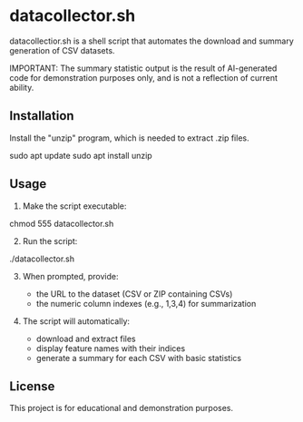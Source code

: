 # datacollector.sh

datacollectior.sh is a shell script that automates the download
and summary generation of CSV datasets.

IMPORTANT: The summary statistic output is the result of AI-generated
	   code for demonstration purposes only, and is not a reflection
	   of current ability.

## Installation

Install the "unzip" program, which is needed to extract .zip files.

sudo apt update
sudo apt install unzip

## Usage

1. Make the script executable:

chmod 555 datacollector.sh

2. Run the script:

./datacollector.sh

3. When prompted, provide:

   * the URL to the dataset (CSV or ZIP containing CSVs)
   * the numeric column indexes (e.g., 1,3,4) for summarization

4. The script will automatically:
   
   * download and extract files
   * display feature names with their indices
   * generate a summary for each CSV with basic statistics

## License

This project is for educational and demonstration purposes.
